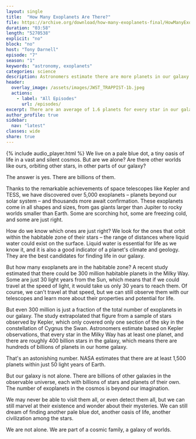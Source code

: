 ```yaml
---
layout: single
title:  "How Many Exoplanets Are There?"
file: https://archive.org/download/how-many-exoplanets-final/HowManyExoplanets_final.mp3
duration: "03:58"
length: "5270538"
explicit: "no"
block: "no"
host: "Tony Darnell"
episode: "7"
season: "1"
keywords: "astronomy, exoplanets"
categories: science
description: Astronomers estimate there are more planets in our galaxy than there are stars.  Just how many is that?
header:
  overlay_image: /assets/images/JWST_TRAPPIST-1b.jpeg
  actions:
    - label: "All Episodes"
      url: /episodes/ 
excerpt: There are an average of 1.6 planets for every star in our galaxy
author_profile: true
sidebar: 
  nav: "latest"
classes: wide
share: true
---
```


{% include audio_player.html %} 
We live on a pale blue dot, a tiny oasis of life in a vast and silent cosmos. But are we alone? Are there other worlds like ours, orbiting other stars, in other parts of our galaxy?

The answer is yes. There are billions of them.

Thanks to the remarkable achievements of space telescopes like Kepler and TESS, we have discovered over 5,000 exoplanets – planets beyond our solar system – and thousands more await confirmation. These exoplanets come in all shapes and sizes, from gas giants larger than Jupiter to rocky worlds smaller than Earth. Some are scorching hot, some are freezing cold, and some are just right.

How do we know which ones are just right? We look for the ones that orbit within the habitable zone of their stars – the range of distances where liquid water could exist on the surface. Liquid water is essential for life as we know it, and it is also a good indicator of a planet's climate and geology.  They are the best candidates for finding life in our galaxy.

But how many exoplanets are in the habitable zone? A recent study estimated that there could be 300 million habitable planets in the Milky Way. Some are just 30 light years from the Sun, which means that if we could travel at the speed of light, it would take us only 30 years to reach them. Of course, we can't travel at that speed, but we can still observe them with our telescopes and learn more about their properties and potential for life.

But even 300 million is just a fraction of the total number of exoplanets in our galaxy. The study extrapolated that figure from a sample of stars observed by Kepler, which only covered only one section of the sky in the constellation of Cygnus the Swan.  Astronomers estimate based on Kepler observations, that every star in the Milky Way has at least one planet, and there are roughly 400 billion stars in the galaxy, which means there are hundreds of billions of planets in our home galaxy.

That's an astonishing number. NASA estimates that there are at least 1,500 planets within just 50 light years of Earth.

But our galaxy is not alone. There are billions of other galaxies in the observable universe, each with billions of stars and planets of their own. The number of exoplanets in the cosmos is beyond our imagination.

We may never be able to visit them all, or even detect them all, but we can still marvel at their existence and wonder about their mysteries. We can still dream of finding another pale blue dot, another oasis of life, another civilization among the stars.

We are not alone. We are part of a cosmic family, a galaxy of worlds.
